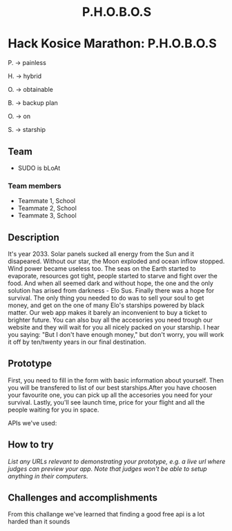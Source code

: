 <h1 align="center">P.H.O.B.O.S</h1>

# Hack Kosice Marathon: P.H.O.B.O.S

P. -> painless

H. -> hybrid

O. -> obtainable

B. -> backup plan

O. -> on

S. -> starship

## Team

 - SUDO is bLoAt 

### Team members

- Teammate 1, School
- Teammate 2, School
- Teammate 3, School

## Description 

It's year 2033. Solar panels sucked all energy from the Sun and it disapeared. Without our star, the Moon exploded and ocean inflow stopped. Wind power became useless too. The seas on the Earth started to evaporate, resources got tight, people started to starve and fight over the food.
  And when all seemed dark and without hope, the one and the only solution has arised from darkness - Elo Sus. Finally there was a hope for survival. The only thing you needed to do was to sell your soul to get money, and get on the one of many Elo's starships powered by black matter. Our web app makes it barely an inconvenient to buy a ticket to brighter future. You can also buy all the accesories you need trough our website and they will wait for you all nicely packed on your starship. I hear you saying: "But I don't have enough money," but don't worry, you will work it off by ten/twenty years in our final destination. 

## Prototype 

First, you need to fill in the form with basic information about yourself. Then you will be transfered to list of our best starships.After you have choosen your favourite one, you can pick up all the accesories you need for your survival. Lastly, you'll see launch time, price for your flight and all the people waiting for you in space. 

APIs we've used:

## How to try

*List any URLs relevant to demonstrating your prototype, e.g. a live url where judges can preview your app. Note that judges won't be able to setup anything in their computers.*


## Challenges and accomplishments

From this challange we've learned that finding a good free api is a lot harded than it sounds 

